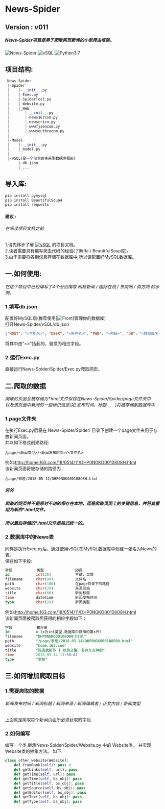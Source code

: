 # News-Spider
## Version : v011
##### News-Spider项目是用于爬取网页新闻的小型爬虫框架。
![News-Spider](https://github.com/VoterLin/News-Spider)
![vSQL](https://www.python.org)
![Python3.7](https://pypi.python.org/pypi/pubnub/)
## 项目结构:
```python
 News-Spider
 |-Spider
 |    |-__init__.py
 |    |-Exec.py
 |    |-SpiderTool.py
 |    |-Website.py
 |    |_Web
 |       |-__init__.py
 |       |-news163com.py
 |       |-newscricn.py
 |       |-wwwfjsencom.py
 |       |_wwwsouthcncom.py
 |    
 |-Model
 |    |-__init__.py
 |    |_model.py
 |    
 |-vSQL(是一个简单的关系型数据库框架)
      |-db.json
      |_...
```
## 导入库:
```cmd
pip install pymysql
pip install BeautifulSoup4
pip install requests
```
#### 建议 :
###### 在阅读项目文档之前
 1.请先移步了解 [![vSQL](https://www.python.org)](https://www.python.org) 的项目文档。<br />
 2.读者需要具有编写爬虫代码的经验(了解Re / BeautifulSoup库)。<br />
 3.由于需要将各别信息存储在数据库中,所以请配置好MySQL数据库。
 
## 一.如何使用:
_在这个项目中已经编写了4个分别爬取 网易新闻 / 国际在线 / 东南网 / 南方网 的示例。_
### 1.填写db.json
配置好MySQL后(推荐使用[![Front](http://www.mysqlfront.de/)]管理你的数据库)<br />
打开News-Spider/vSQL/db.json
```json
{"HOST": "<主机名>", "USER": "<用户名>", "PWD": "<密码>", "DB": "<数据库名>"}
```
将其中由"<>"括起的，替换为相应字段。
### 2.运行Exec.py
直接运行News-Spider/Spider/Exec.py爬取网页。

## 二.爬取的数据
_爬取的页面会被存储为*.html文件保存在News-Spider/Spider/page文件夹中<br />
以及该页面中新闻的一些标识信息(如:发布时间，标题 . . . )将被存储到数据库中_

### 1.page文件夹
在执行Exec.py后将在 News-Spider/Spider/ 目录下创建一个page文件夹用于存放新闻页面。<br />
并以如下格式创建路径:
```shell
/page/<新闻类型>/<新闻发布时间>/<文件名>
```
例如:http://home.163.com/18/0514/11/DHP0NGKO00108O8H.html <br />
该新闻页面将被存储的路径为：
```shell
/page/家居/2018-05-14/DHP0NGKO00108O8H.html
```
##### 另外
##### 爬取的网页并不是原封不动的保存在本地，而是爬取页面上的关键信息，并将其重组为新的*.html文件。
##### 所以最后存储的*.html文件是格式统一的。

### 2.数据库中的News表
同样是执行Exec.py后，通过使用vSQL在MySQL数据库中创建一张名为News的表。</br>
保存如下字段:
```sql
字段           类型              说明
id            int(20)           主键，自增
filename      char(80)          文件名
path          char(100)         在page目录下的路径
website       char(20)          来源网站
title         char(80)          新闻标题
time          datetime          新闻发布时间
type          char(20)          新闻类型
```
例如:http://home.163.com/18/0514/11/DHP0NGKO00108O8H.html <br />
该新闻页面被爬取后获得的相应字段如下：
```sql
字段           相应值
id            x (x为int类型,数据库中存储的第x行)
filename      "DHP0NGKO00108O8H.html"
path          "/page/家居/2018-05-14/DHP0NGKO00108O8H.html"
website       "home.163.com"
title         "陈连武新作 | 丝旅之路，复兴东方神韵"
time          2018-05-14 11:50:41
type          "家居"
```

## 三.如何增加爬取目标
### 1.需要爬取的数据
###### 新闻发布时间 / 新闻标题 / 新闻来源 / 新闻编辑者 / 正文内容 / 新闻类型
  上面就是爬取每个新闻页面所必须获取的字段
  
### 2.如何编写
  编写一个类,继承News-Spider/Spider/Website.py 中的 Website类。
  并实现Website类的抽象方法。
  如下:
```python
class other_website(Website):
    def fromRank(self): pass #
    def getLinks(self, url): pass
    def getTime(self, url): pass
    def getTime(self, bs_obj): pass
    def getTitle(self, bs_obj): pass
    def getSource(self，bs_obj): pass
    def getEditor(self, bs_obj): pass
    def getText(self, bs_obj): pass
    def getType(self, bs_obj): pass
```
